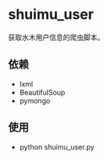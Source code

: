 # shuimu_user
获取水木用户信息的爬虫脚本。


## 依赖

+ lxml
+ BeautifulSoup
+ pymongo

## 使用

+ python shuimu_user.py
